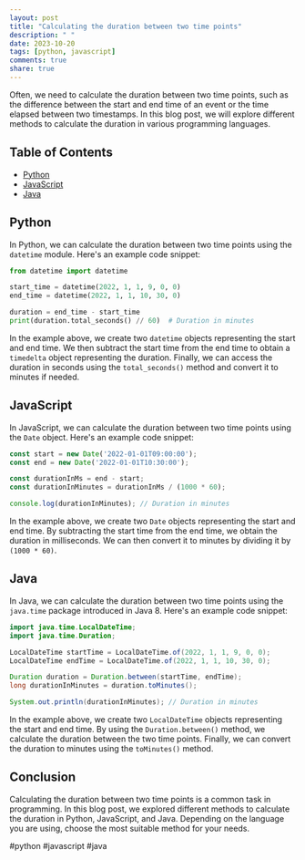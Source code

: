 ```yaml
---
layout: post
title: "Calculating the duration between two time points"
description: " "
date: 2023-10-20
tags: [python, javascript]
comments: true
share: true
---
```


Often, we need to calculate the duration between two time points, such as the difference between the start and end time of an event or the time elapsed between two timestamps. In this blog post, we will explore different methods to calculate the duration in various programming languages.

## Table of Contents
- [Python](#python)
- [JavaScript](#javascript)
- [Java](#java)

## Python
In Python, we can calculate the duration between two time points using the `datetime` module. Here's an example code snippet:

```python
from datetime import datetime

start_time = datetime(2022, 1, 1, 9, 0, 0)
end_time = datetime(2022, 1, 1, 10, 30, 0)

duration = end_time - start_time
print(duration.total_seconds() // 60)  # Duration in minutes
```
In the example above, we create two `datetime` objects representing the start and end time. We then subtract the start time from the end time to obtain a `timedelta` object representing the duration. Finally, we can access the duration in seconds using the `total_seconds()` method and convert it to minutes if needed.

## JavaScript
In JavaScript, we can calculate the duration between two time points using the `Date` object. Here's an example code snippet:

```javascript
const start = new Date('2022-01-01T09:00:00');
const end = new Date('2022-01-01T10:30:00');

const durationInMs = end - start;
const durationInMinutes = durationInMs / (1000 * 60);

console.log(durationInMinutes); // Duration in minutes
```
In the example above, we create two `Date` objects representing the start and end time. By subtracting the start time from the end time, we obtain the duration in milliseconds. We can then convert it to minutes by dividing it by `(1000 * 60)`.

## Java
In Java, we can calculate the duration between two time points using the `java.time` package introduced in Java 8. Here's an example code snippet:

```java
import java.time.LocalDateTime;
import java.time.Duration;

LocalDateTime startTime = LocalDateTime.of(2022, 1, 1, 9, 0, 0);
LocalDateTime endTime = LocalDateTime.of(2022, 1, 1, 10, 30, 0);

Duration duration = Duration.between(startTime, endTime);
long durationInMinutes = duration.toMinutes();

System.out.println(durationInMinutes); // Duration in minutes
```
In the example above, we create two `LocalDateTime` objects representing the start and end time. By using the `Duration.between()` method, we calculate the duration between the two time points. Finally, we can convert the duration to minutes using the `toMinutes()` method.

## Conclusion
Calculating the duration between two time points is a common task in programming. In this blog post, we explored different methods to calculate the duration in Python, JavaScript, and Java. Depending on the language you are using, choose the most suitable method for your needs.

#python #javascript #java